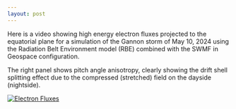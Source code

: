 ```yaml
---
layout: post
---
```


Here is a video showing high energy electron fluxes projected to the equatorial plane for a simulation of the Gannon storm of May 10, 2024 using the Radiation Belt Environment model (RBE) combined with the SWMF in Geospace configuration.

The right panel shows pitch angle anisotropy, clearly showing the drift shell splitting effect due to the compressed (stretched) field on the dayside (nightside).

[![Electron Fluxes](https://github.com/user-attachments/assets/76fc983e-809f-40c2-b00f-90b20b2a58ab)](https://github.com/user-attachments/assets/903fdf0f-980b-40b7-9588-02853c8cc33b)
